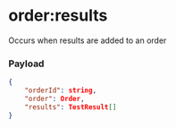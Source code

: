 # order:results

Occurs when results are added to an order

### Payload
```json
{
    "orderId": string,
    "order": Order,
    "results": TestResult[]
}
```
